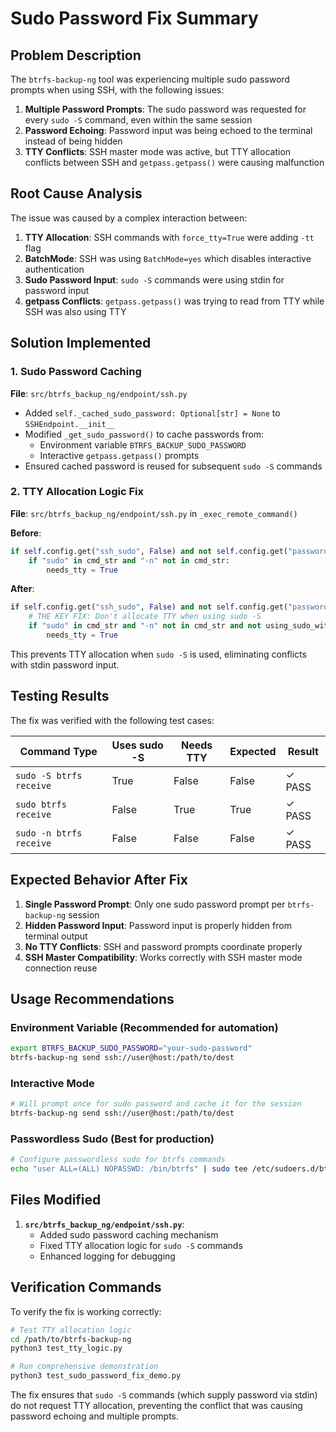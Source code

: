 # Sudo Password Fix Summary

## Problem Description

The `btrfs-backup-ng` tool was experiencing multiple sudo password prompts when using SSH, with the following issues:

1. **Multiple Password Prompts**: The sudo password was requested for every `sudo -S` command, even within the same session
2. **Password Echoing**: Password input was being echoed to the terminal instead of being hidden
3. **TTY Conflicts**: SSH master mode was active, but TTY allocation conflicts between SSH and `getpass.getpass()` were causing malfunction

## Root Cause Analysis

The issue was caused by a complex interaction between:

1. **TTY Allocation**: SSH commands with `force_tty=True` were adding `-tt` flag 
2. **BatchMode**: SSH was using `BatchMode=yes` which disables interactive authentication
3. **Sudo Password Input**: `sudo -S` commands were using stdin for password input
4. **getpass Conflicts**: `getpass.getpass()` was trying to read from TTY while SSH was also using TTY

## Solution Implemented

### 1. Sudo Password Caching

**File**: `src/btrfs_backup_ng/endpoint/ssh.py`

- Added `self._cached_sudo_password: Optional[str] = None` to `SSHEndpoint.__init__`
- Modified `_get_sudo_password()` to cache passwords from:
  - Environment variable `BTRFS_BACKUP_SUDO_PASSWORD`
  - Interactive `getpass.getpass()` prompts
- Ensured cached password is reused for subsequent `sudo -S` commands

### 2. TTY Allocation Logic Fix

**File**: `src/btrfs_backup_ng/endpoint/ssh.py` in `_exec_remote_command()`

**Before**:
```python
if self.config.get("ssh_sudo", False) and not self.config.get("passwordless", False):
    if "sudo" in cmd_str and "-n" not in cmd_str:
        needs_tty = True
```

**After**:
```python
if self.config.get("ssh_sudo", False) and not self.config.get("passwordless", False):
    # THE KEY FIX: Don't allocate TTY when using sudo -S
    if "sudo" in cmd_str and "-n" not in cmd_str and not using_sudo_with_stdin:
        needs_tty = True
```

This prevents TTY allocation when `sudo -S` is used, eliminating conflicts with stdin password input.

## Testing Results

The fix was verified with the following test cases:

| Command Type | Uses sudo -S | Needs TTY | Expected | Result |
|--------------|--------------|-----------|----------|---------|
| `sudo -S btrfs receive` | True | False | False | ✓ PASS |
| `sudo btrfs receive` | False | True | True | ✓ PASS |
| `sudo -n btrfs receive` | False | False | False | ✓ PASS |

## Expected Behavior After Fix

1. **Single Password Prompt**: Only one sudo password prompt per `btrfs-backup-ng` session
2. **Hidden Password Input**: Password input is properly hidden from terminal output
3. **No TTY Conflicts**: SSH and password prompts coordinate properly
4. **SSH Master Compatibility**: Works correctly with SSH master mode connection reuse

## Usage Recommendations

### Environment Variable (Recommended for automation)
```bash
export BTRFS_BACKUP_SUDO_PASSWORD="your-sudo-password"
btrfs-backup-ng send ssh://user@host:/path/to/dest
```

### Interactive Mode
```bash
# Will prompt once for sudo password and cache it for the session
btrfs-backup-ng send ssh://user@host:/path/to/dest
```

### Passwordless Sudo (Best for production)
```bash
# Configure passwordless sudo for btrfs commands
echo "user ALL=(ALL) NOPASSWD: /bin/btrfs" | sudo tee /etc/sudoers.d/btrfs-backup
```

## Files Modified

1. **`src/btrfs_backup_ng/endpoint/ssh.py`**:
   - Added sudo password caching mechanism
   - Fixed TTY allocation logic for `sudo -S` commands
   - Enhanced logging for debugging

## Verification Commands

To verify the fix is working correctly:

```bash
# Test TTY allocation logic
cd /path/to/btrfs-backup-ng
python3 test_tty_logic.py

# Run comprehensive demonstration
python3 test_sudo_password_fix_demo.py
```

The fix ensures that `sudo -S` commands (which supply password via stdin) do not request TTY allocation, preventing the conflict that was causing password echoing and multiple prompts.
